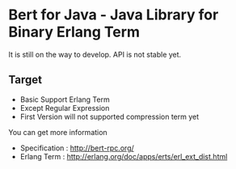 Bert for Java - Java Library for Binary Erlang Term
=============

It is still on the way to develop. API is not stable yet.

Target
----
- Basic Support Erlang Term
- Except Regular Expression 
- First Version will not supported compression term yet

You can get more information 
- Specification : http://bert-rpc.org/ 
- Erlang Term : http://erlang.org/doc/apps/erts/erl_ext_dist.html

